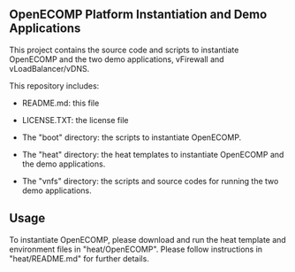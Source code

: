 OpenECOMP Platform Instantiation and Demo Applications
---

This project contains the source code and scripts to instantiate OpenECOMP and the two demo applications, vFirewall and vLoadBalancer/vDNS. 

This repository includes:

- README.md: this file

- LICENSE.TXT: the license file

- The "boot" directory: the scripts to instantiate OpenECOMP. 

- The "heat" directory: the heat templates to instantiate OpenECOMP and the demo applications. 

- The "vnfs" directory: the scripts and source codes for running the two demo applications. 

Usage
---

To instantiate OpenECOMP, please download and run the heat template and environment files in "heat/OpenECOMP". Please follow instructions in "heat/README.md" for further details. 


